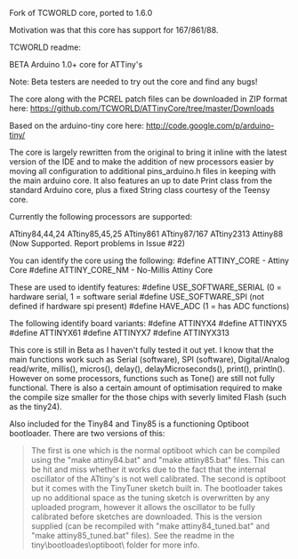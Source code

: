 Fork of TCWORLD core, ported to 1.6.0

Motivation was that this core has support for 167/861/88. 



TCWORLD readme:


BETA Arduino 1.0+ core for ATTiny's

Note: Beta testers are needed to try out the core and find any bugs!

The core along with the PCREL patch files can be downloaded in ZIP format here:
https://github.com/TCWORLD/ATTinyCore/tree/master/Downloads

Based on the arduino-tiny core here: http://code.google.com/p/arduino-tiny/

The core is largely rewritten from the original to bring it inline with the latest version of the IDE and to make the addition of new processors easier by moving all configuration to additional pins_arduino.h files in keeping with the main arduino core.
It also features an up to date Print class from the standard Arduino core, plus a fixed String class courtesy of the Teensy core.

Currently the following processors are supported:

ATtiny84,44,24
ATtiny85,45,25
ATtiny861
ATtiny87/167
ATtiny2313
Attiny88 (Now Supported. Report problems in Issue #22)

You can identify the core using the following:
#define ATTINY_CORE       - Attiny Core
#define ATTINY_CORE_NM    - No-Millis Attiny Core

These are used to identify features:
#define USE_SOFTWARE_SERIAL    (0 = hardware serial, 1 = software serial
#define USE_SOFTWARE_SPI       (not defined if hardware spi present)
#define HAVE_ADC               (1 = has ADC functions)

The following identify board variants:
#define ATTINYX4
#define ATTINYX5
#define ATTINYX61
#define ATTINYX7
#define ATTINYX313



This core is still in Beta as I haven't fully tested it out yet. I know that the main functions work such as Serial (software), SPI (software), Digital/Analog read/write, millis(), micros(), delay(), delayMicroseconds(), print(), println(). However on some processors, functions such as Tone() are still not fully functional.
There is also a certain amount of optimisation required to make the compile size smaller for the those chips with severly limited Flash (such as the tiny24).

Also included for the Tiny84 and Tiny85 is a functioning Optiboot bootloader. There are two versions of this:
> The first is one which is the normal optiboot which can be compiled using the "make attiny84.bat" and "make attiny85.bat" files. This can be hit and miss whether it works due to the fact that the internal oscillator of the ATtiny's is not well calibrated.
> The second is optiboot but it comes with the TinyTuner sketch built in. The bootloader takes up no additional space as the tuning sketch is overwritten by any uploaded program, however it allows the oscillator to be fully calibrated before sketches are downloaded. This is the version supplied (can be recompiled with "make attiny84_tuned.bat" and "make attiny85_tuned.bat" files). See the readme in the tiny\bootloades\optiboot\ folder for more info.
